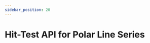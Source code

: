 ```yaml
---
sidebar_position: 20
---
```


# Hit-Test API for Polar Line Series 

<LiveDocSnippet name="./Basic/demo" />